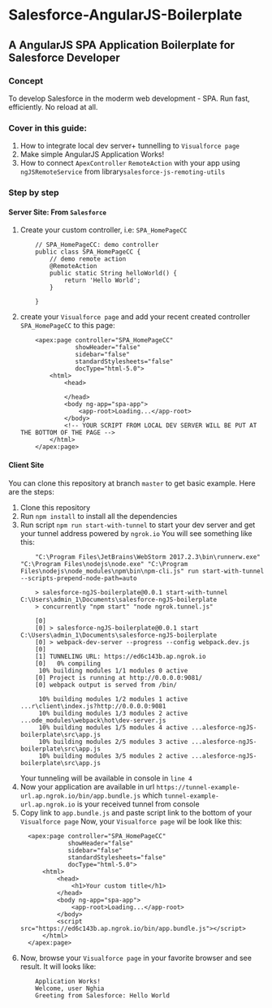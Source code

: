 # Salesforce-AngularJS-Boilerplate
## A AngularJS SPA Application Boilerplate for Salesforce Developer
### Concept 
To develop Salesforce in the moderm web development - SPA. 
Run fast, efficiently. No reload at all.


### Cover in this guide:
1. How to integrate local dev server+ tunnelling to `Visualforce page`
2. Make simple AngularJS Application Works!
3. How to connect `ApexController` `RemoteAction` with your app using `ngJSRemoteService` from library`salesforce-js-remoting-utils`


### Step by step
#### Server Site: From `Salesforce`
1. Create your custom controller, i.e: `SPA_HomePageCC`
    ```
        // SPA_HomePageCC: demo controller
        public class SPA_HomePageCC {
            // demo remote action
            @RemoteAction
            public static String helloWorld() {
                return 'Hello World';
            }
        
        }
    ```
2. create your `Visualforce page` and add your recent created controller `SPA_HomePageCC` to this page:
    ```
        <apex:page controller="SPA_HomePageCC"
                   showHeader="false"
                   sidebar="false"
                   standardStylesheets="false"
                   docType="html-5.0">
            <html>
                <head>
                    
                </head>
                <body ng-app="spa-app">
                    <app-root>Loading...</app-root>
                </body>
                <!-- YOUR SCRIPT FROM LOCAL DEV SERVER WILL BE PUT AT THE BOTTOM OF THE PAGE -->
            </html>
        </apex:page>
    ```

#### Client Site
You can clone this repository at branch `master` to get basic example. 
Here are the steps:
1. Clone this repository
2. Run `npm install` to install all the dependencies
3. Run script `npm run start-with-tunnel` to start your dev server and get your tunnel address powered by `ngrok.io`
    You will see something like this: 
    ```
        "C:\Program Files\JetBrains\WebStorm 2017.2.3\bin\runnerw.exe" "C:\Program Files\nodejs\node.exe" "C:\Program Files\nodejs\node_modules\npm\bin\npm-cli.js" run start-with-tunnel --scripts-prepend-node-path=auto
        
        > salesforce-ngJS-boilerplate@0.0.1 start-with-tunnel C:\Users\admin_1\Documents\salesforce-ngJS-boilerplate
        > concurrently "npm start" "node ngrok.tunnel.js" 
        
        [0] 
        [0] > salesforce-ngJS-boilerplate@0.0.1 start C:\Users\admin_1\Documents\salesforce-ngJS-boilerplate
        [0] > webpack-dev-server --progress --config webpack.dev.js
        [0] 
        [1] TUNNELING URL: https://ed6c143b.ap.ngrok.io
        [0]   0% compiling
         10% building modules 1/1 modules 0 active
        [0] Project is running at http://0.0.0.0:9081/
        [0] webpack output is served from /bin/
        
         10% building modules 1/2 modules 1 active ...r\client\index.js?http://0.0.0.0:9081
         10% building modules 1/3 modules 2 active ...ode_modules\webpack\hot\dev-server.js
         10% building modules 1/5 modules 4 active ...alesforce-ngJS-boilerplate\src\app.js
         10% building modules 2/5 modules 3 active ...alesforce-ngJS-boilerplate\src\app.js
         10% building modules 3/5 modules 2 active ...alesforce-ngJS-boilerplate\src\app.js
    ```
    Your tunneling will be available in console in `line 4`
 4. Now your application are available in url `https://tunnel-example-url.ap.ngrok.io/bin/app.bundle.js` which `tunnel-example-url.ap.ngrok.io` is your received tunnel from console
 5. Copy link to `app.bundle.js` and paste script link to the bottom of your `Visualforce page`
  Now, your `Visualforce page` wil be look like this: 
      ```
        <apex:page controller="SPA_HomePageCC"
                   showHeader="false"
                   sidebar="false"
                   standardStylesheets="false"
                   docType="html-5.0">
            <html>
                <head>
                    <h1>Your custom title</h1>
                </head>
                <body ng-app="spa-app">
                    <app-root>Loading...</app-root>
                </body>
                <script src="https://ed6c143b.ap.ngrok.io/bin/app.bundle.js"></script>
            </html>
        </apex:page>
      ```
  6. Now, browse your `Visualforce page` in your favorite browser and see result.
        It will looks like: 
        ```
            Application Works!
            Welcome, user Nghia
            Greeting from Salesforce: Hello World
        ```
     
    
    